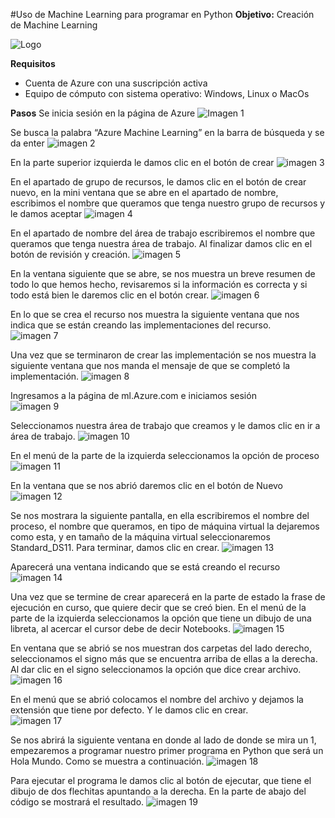 #Uso de Machine Learning para programar en Python 
**Objetivo:** Creación de Machine Learning 

![Logo](https://github.com/AlanGarciaQ/Practica-2-Machine-Learning/blob/main/imagenes/Machine%20Learning.jpg)

**Requisitos**
- Cuenta de Azure con una suscripción activa
- Equipo de cómputo con sistema operativo: Windows, Linux o MacOs

**Pasos**
Se inicia sesión en la página de Azure
![Imagen 1](https://github.com/AlanGarciaQ/Practica-2-Machine-Learning/blob/main/imagenes/Imagen1.png)

Se busca la palabra “Azure Machine Learning” en la barra de búsqueda y se da enter 
![imagen 2](https://github.com/AlanGarciaQ/Practica-2-Machine-Learning/blob/main/imagenes/Imagen2.jpg)

En la parte superior izquierda le damos clic en el botón de crear
![imagen 3](https://github.com/AlanGarciaQ/Practica-2-Machine-Learning/blob/main/imagenes/Imagen3.jpg)

En el apartado de grupo de recursos, le damos clic en el botón de crear nuevo, en la mini ventana que se abre en el apartado de nombre, escribimos el nombre que queramos que tenga nuestro grupo de recursos y le damos aceptar 
![imagen 4](https://github.com/AlanGarciaQ/Practica-2-Machine-Learning/blob/main/imagenes/Imagen4.png)

En el apartado de nombre del área de trabajo escribiremos el nombre que queramos que tenga nuestra área de trabajo. Al finalizar damos clic en el botón de revisión y creación.
![imagen 5](https://github.com/AlanGarciaQ/Practica-2-Machine-Learning/blob/main/imagenes/Imagen5.png)

En la ventana siguiente que se abre, se nos muestra un breve resumen de todo lo que hemos hecho, revisaremos si la información es correcta y si todo está bien le daremos clic en el botón crear. 
![imagen 6](https://github.com/AlanGarciaQ/Practica-2-Machine-Learning/blob/main/imagenes/Imagen6.png)

En lo que se crea el recurso nos muestra la siguiente ventana que nos indica que se están creando las implementaciones del recurso.  
![imagen 7](https://github.com/AlanGarciaQ/Practica-2-Machine-Learning/blob/main/imagenes/Imagen7.png)

Una vez que se terminaron de crear las implementación se nos muestra la siguiente ventana que nos manda el mensaje de que se completó la implementación. 
![imagen 8](https://github.com/AlanGarciaQ/Practica-2-Machine-Learning/blob/main/imagenes/Imagen8.png)

Ingresamos a la página de ml.Azure.com e iniciamos sesión  
![imagen 9](https://github.com/AlanGarciaQ/Practica-2-Machine-Learning/blob/main/imagenes/Imagen9.png)

Seleccionamos nuestra área de trabajo que creamos y le damos clic en ir a área de trabajo. 
![imagen 10](https://github.com/AlanGarciaQ/Practica-2-Machine-Learning/blob/main/imagenes/Imagen10.png)

En el menú de la parte de la izquierda seleccionamos la opción de proceso 
![imagen 11](https://github.com/AlanGarciaQ/Practica-2-Machine-Learning/blob/main/imagenes/Imagen11.jpg)

En la ventana que se nos abrió daremos clic en el botón de Nuevo 
![imagen 12](https://github.com/AlanGarciaQ/Practica-2-Machine-Learning/blob/main/imagenes/Imagen12.png)

Se nos mostrara la siguiente pantalla, en ella escribiremos el nombre del proceso, el nombre que queramos, en tipo de máquina virtual la dejaremos como esta, y en tamaño de la máquina virtual seleccionaremos Standard_DS11. Para terminar, damos clic en crear. 
![imagen 13](https://github.com/AlanGarciaQ/Practica-2-Machine-Learning/blob/main/imagenes/Imagen13.png)

Aparecerá una ventana indicando que se está creando el recurso   
![imagen 14](https://github.com/AlanGarciaQ/Practica-2-Machine-Learning/blob/main/imagenes/Imagen14.png)

Una vez que se termine de crear aparecerá en la parte de estado la frase de ejecución en curso, que quiere decir que se creó bien. En el menú de la parte de la izquierda seleccionamos la opción que tiene un dibujo de una libreta, al acercar el cursor debe de decir Notebooks. 
![imagen 15](https://github.com/AlanGarciaQ/Practica-2-Machine-Learning/blob/main/imagenes/Imagen15.jpg)

En ventana que se abrió se nos muestran dos carpetas del lado derecho, seleccionamos el signo más que se encuentra arriba de ellas a la derecha. Al dar clic en el signo seleccionamos la opción que dice crear archivo.
![imagen 16](https://github.com/AlanGarciaQ/Practica-2-Machine-Learning/blob/main/imagenes/Imagen16.png)

En el menú que se abrió colocamos el nombre del archivo y dejamos la extensión que tiene por defecto. Y le damos clic en crear.  
![imagen 17](https://github.com/AlanGarciaQ/Practica-2-Machine-Learning/blob/main/imagenes/Imagen17.png)

Se nos abrirá la siguiente ventana en donde al lado de donde se mira un 1, empezaremos a programar nuestro primer programa en Python que será un Hola Mundo. Como se muestra a continuación. 
![imagen 18](https://github.com/AlanGarciaQ/Practica-2-Machine-Learning/blob/main/imagenes/Imagen18.png)

Para ejecutar el programa le damos clic al botón de ejecutar, que tiene el dibujo de dos flechitas apuntando a la derecha. En la parte de abajo del código se mostrará el resultado.
![imagen 19](https://github.com/AlanGarciaQ/Practica-2-Machine-Learning/blob/main/imagenes/Imagen19.png)
